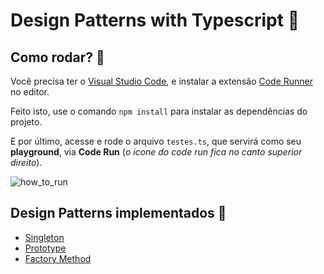 # Design Patterns with Typescript 🤯

## Como rodar? 🤖

Você precisa ter o [Visual Studio Code](https://code.visualstudio.com/), e instalar a extensão [Code Runner](https://marketplace.visualstudio.com/items?itemName=formulahendry.code-runner) no editor. 

Feito isto, use o comando ```npm install``` para instalar as dependências do projeto.

E por último, acesse e rode o arquivo `testes.ts`, que servirá como seu **playground**, via **Code Run** (*o icone do code run fica no canto superior direito*).

![how_to_run](https://media.giphy.com/media/uhoD0uDBwCXBCpy5Oq/giphy.gif)


## Design Patterns implementados 🤤 

- [Singleton](https://github.com/edvansts/design-patterns-typescript/tree/main/src/singleton)
- [Prototype](https://github.com/edvansts/design-patterns-typescript/tree/main/src/prototype)
- [Factory Method](https://github.com/edvansts/design-patterns-typescript/tree/main/src/factory-method)
